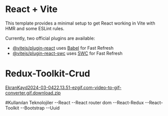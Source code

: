 # React + Vite

This template provides a minimal setup to get React working in Vite with HMR and some ESLint rules.

Currently, two official plugins are available:

- [@vitejs/plugin-react](https://github.com/vitejs/vite-plugin-react/blob/main/packages/plugin-react/README.md) uses [Babel](https://babeljs.io/) for Fast Refresh
- [@vitejs/plugin-react-swc](https://github.com/vitejs/vite-plugin-react-swc) uses [SWC](https://swc.rs/) for Fast Refresh

# Redux-Toolkit-Crud

[EkranKayd2024-03-0422.13.51-ezgif.com-video-to-gif-converter.gif.download.zip](https://github.com/emelzorlu/Redux-Toolkit-Crud/files/14486382/EkranKayd2024-03-0422.13.51-ezgif.com-video-to-gif-converter.gif)

#Kullanılan Teknolojiler
--React
--React router dom
--React-Redux
--React-Toolkit
--Bootstrap
--Uuid


